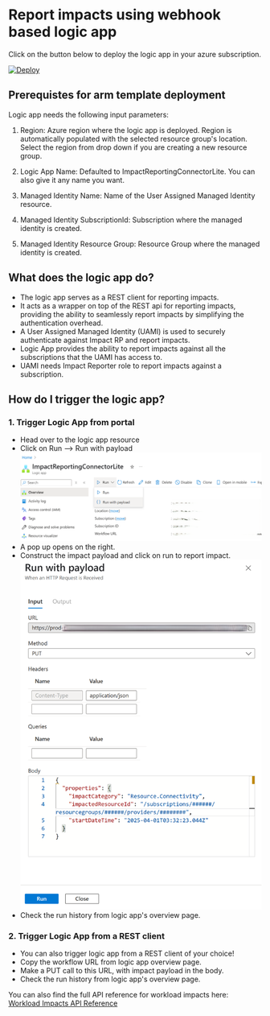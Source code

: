 # Report impacts using webhook based logic app

Click on the button below to deploy the logic app in your azure subscription.

[![Deploy](https://aka.ms/deploytoazurebutton)](https://portal.azure.com/#create/Microsoft.Template/uri/https%3A%2F%2Fraw.githubusercontent.com%2Fchand45%2FTestRepo2%2Fmain%2Ftemplate.json)

## Prerequistes for arm template deployment
Logic app needs the following input parameters:

1. Region: Azure region where the logic app is deployed. Region is automatically populated with the selected resource group's location. Select the region from drop down if you are creating a new resource group.

2. Logic App Name: Defaulted to ImpactReportingConnectorLite. You can also give it any name you want.

3. Managed Identity Name: Name of the User Assigned Managed Identity resource.

4. Managed Identity SubscriptionId: Subscription where the managed identity is created.

5. Managed Identity Resource Group: Resource Group where the managed identity is created.

## What does the logic app do?
- The logic app serves as a REST client for reporting impacts.
- It acts as a wrapper on top of the REST api for reporting impacts, providing the ability to seamlessly report impacts by simplifying the authentication overhead.
- A User Assigned Managed Identity (UAMI) is used to securely authenticate against Impact RP and report impacts.
- Logic App provides the ability to report impacts against all the subscriptions that the UAMI has access to.
- UAMI needs Impact Reporter role to report impacts against a subscription.

## How do I trigger the logic app?

### 1. Trigger Logic App from portal
- Head over to the logic app resource
- Click on Run --> Run with payload
![alt text](../../../../docs/assets/LogicApp.png)
- A pop up opens on the right.
- Construct the impact payload and click on run to report impact.
![alt text](../../../../docs/assets/TriggerLogicApp.png)
- Check the run history from logic app's overview page.

### 2. Trigger Logic App from a REST client
- You can also trigger logic app from a REST client of your choice!
- Copy the workflow URL from logic app overview page.
- Make a PUT call to this URL, with impact payload in the body.
- Check the run history from logic app's overview page. 


You can also find the full API reference for workload impacts here: [Workload Impacts API Reference](https://learn.microsoft.com/en-us/rest/api/impact/workload-impacts/create?view=rest-impact-2024-05-01-preview&tabs=HTTP)